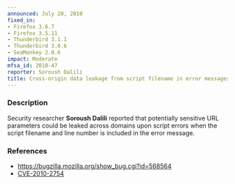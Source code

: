 ```yaml
---
announced: July 20, 2010
fixed_in:
- Firefox 3.6.7
- Firefox 3.5.11
- Thunderbird 3.1.1
- Thunderbird 3.0.6
- SeaMonkey 2.0.6
impact: Moderate
mfsa_id: 2010-47
reporter: Soroush Dalili
title: Cross-origin data leakage from script filename in error messages
---
```


<h3>Description</h3>

<p>Security researcher <strong>Soroush Dalili</strong> reported that
potentially sensitive URL parameters could be leaked across domains
upon script errors when the script filename and line number is
included in the error message.</p>

<h3>References</h3>

<ul>
  <li><a href="https://bugzilla.mozilla.org/show_bug.cgi?id=568564">https://bugzilla.mozilla.org/show_bug.cgi?id=568564</a></li>
  <li><a class="ex-ref" href="http://cve.mitre.org/cgi-bin/cvename.cgi?name=CVE-2010-2754">CVE-2010-2754</a></li>
</ul>





